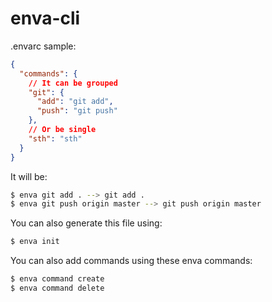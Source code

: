 # enva-cli

.envarc sample:

```json
{
  "commands": {
    // It can be grouped
    "git": {
      "add": "git add",
      "push": "git push"
    },
    // Or be single
    "sth": "sth"
  }
}
```

It will be:
```bash
$ enva git add . --> git add .
$ enva git push origin master --> git push origin master
```

You can also generate this file using:
```bash
$ enva init
```

You can also add commands using these enva commands:
```bash
$ enva command create
$ enva command delete
```